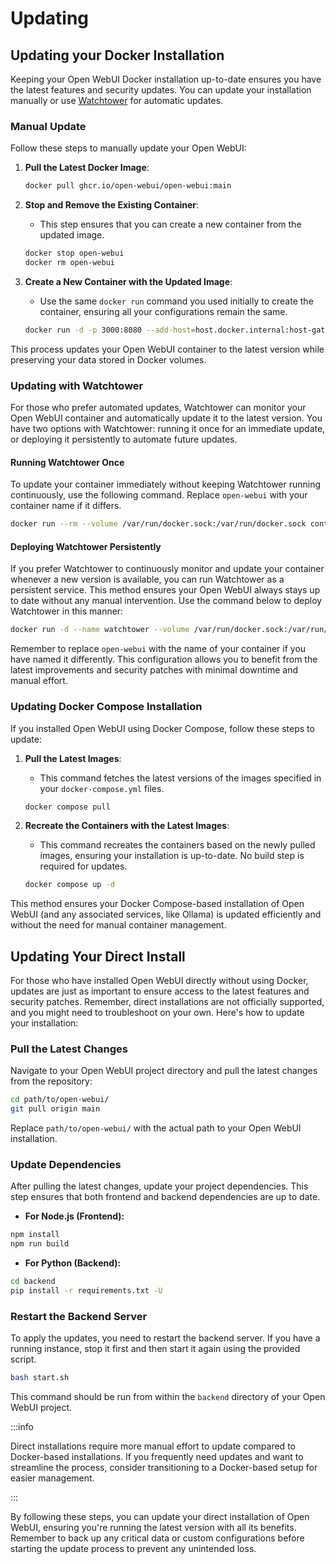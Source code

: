 # Updating

## Updating your Docker Installation

Keeping your Open WebUI Docker installation up-to-date ensures you have the latest features and security updates. You can update your installation manually or use [Watchtower](https://containrrr.dev/watchtower/) for automatic updates.

### Manual Update

Follow these steps to manually update your Open WebUI:

1. **Pull the Latest Docker Image**:
   ```bash
   docker pull ghcr.io/open-webui/open-webui:main
   ```

2. **Stop and Remove the Existing Container**:
   - This step ensures that you can create a new container from the updated image.
   ```bash
   docker stop open-webui
   docker rm open-webui
   ```

3. **Create a New Container with the Updated Image**:
   - Use the same `docker run` command you used initially to create the container, ensuring all your configurations remain the same.
   ```bash
   docker run -d -p 3000:8080 --add-host=host.docker.internal:host-gateway -v open-webui:/app/backend/data --name open-webui --restart always ghcr.io/open-webui/open-webui:main
   ```

This process updates your Open WebUI container to the latest version while preserving your data stored in Docker volumes.

### Updating with Watchtower

For those who prefer automated updates, Watchtower can monitor your Open WebUI container and automatically update it to the latest version. You have two options with Watchtower: running it once for an immediate update, or deploying it persistently to automate future updates.

#### Running Watchtower Once

To update your container immediately without keeping Watchtower running continuously, use the following command. Replace `open-webui` with your container name if it differs.

```bash
docker run --rm --volume /var/run/docker.sock:/var/run/docker.sock containrrr/watchtower --run-once open-webui
```

#### Deploying Watchtower Persistently

If you prefer Watchtower to continuously monitor and update your container whenever a new version is available, you can run Watchtower as a persistent service. This method ensures your Open WebUI always stays up to date without any manual intervention. Use the command below to deploy Watchtower in this manner:

```bash
docker run -d --name watchtower --volume /var/run/docker.sock:/var/run/docker.sock containrrr/watchtower open-webui
```

Remember to replace `open-webui` with the name of your container if you have named it differently. This configuration allows you to benefit from the latest improvements and security patches with minimal downtime and manual effort.

### Updating Docker Compose Installation

If you installed Open WebUI using Docker Compose, follow these steps to update:

1. **Pull the Latest Images**:
   - This command fetches the latest versions of the images specified in your `docker-compose.yml` files.
   ```bash
   docker compose pull
   ```

2. **Recreate the Containers with the Latest Images**:
   - This command recreates the containers based on the newly pulled images, ensuring your installation is up-to-date. No build step is required for updates.
   ```bash
   docker compose up -d
   ```

This method ensures your Docker Compose-based installation of Open WebUI (and any associated services, like Ollama) is updated efficiently and without the need for manual container management.

## Updating Your Direct Install

For those who have installed Open WebUI directly without using Docker, updates are just as important to ensure access to the latest features and security patches. Remember, direct installations are not officially supported, and you might need to troubleshoot on your own. Here's how to update your installation:

### Pull the Latest Changes

Navigate to your Open WebUI project directory and pull the latest changes from the repository:

```sh
cd path/to/open-webui/
git pull origin main
```

Replace `path/to/open-webui/` with the actual path to your Open WebUI installation.

### Update Dependencies

After pulling the latest changes, update your project dependencies. This step ensures that both frontend and backend dependencies are up to date.

- **For Node.js (Frontend):**

```sh
npm install
npm run build
```

- **For Python (Backend):**

```sh
cd backend
pip install -r requirements.txt -U
```

### Restart the Backend Server

To apply the updates, you need to restart the backend server. If you have a running instance, stop it first and then start it again using the provided script.

```sh
bash start.sh
```

This command should be run from within the `backend` directory of your Open WebUI project.

:::info

Direct installations require more manual effort to update compared to Docker-based installations. If you frequently need updates and want to streamline the process, consider transitioning to a Docker-based setup for easier management.

:::

By following these steps, you can update your direct installation of Open WebUI, ensuring you're running the latest version with all its benefits. Remember to back up any critical data or custom configurations before starting the update process to prevent any unintended loss.
